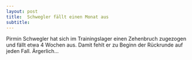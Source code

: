 ```yaml
---
layout: post
title:  Schwegler fällt einen Monat aus
subtitle:  
---
```


Pirmin Schwegler hat sich im Trainingslager einen Zehenbruch zugezogen und fällt etwa 4 Wochen aus. Damit fehlt er zu Beginn der Rückrunde auf jeden Fall. Ärgerlich...


